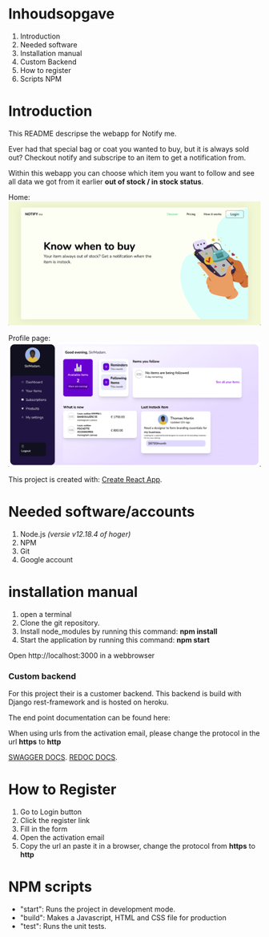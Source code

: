 # Inhoudsopgave

1. Introduction
2. Needed software
3. Installation manual
4. Custom Backend
5. How to register
6. Scripts NPM

# Introduction

This README descripse the webapp for Notify me.

Ever had that special bag or coat you wanted to buy, but it is always sold out? Checkout notify and subscripe to an item to get a notification from.

Within this webapp you can choose which item you want to follow and see all data we got from it earlier **out of stock / in stock status**.

Home:
![Home](./src/Assets/home_page.png)

Profile page:
![Profile](./src/Assets/user_page.png)

This project is created with: [Create React App](https://github.com/facebook/create-react-app).

# Needed software/accounts

1. Node.js _(versie v12.18.4 of hoger)_
2. NPM
3. Git
4. Google account

# installation manual

1. open a terminal
2. Clone the git repository.
3. Install node_modules by running this command: **npm install**
4. Start the application by running this command: **npm start**

Open http://localhost:3000 in a webbrowser

### Custom backend

For this project their is a customer backend.
This backend is build with Django rest-framework and is hosted on heroku.

The end point documentation can be found here:

When using urls from the activation email, please change the protocol in the url **https** to **http**

[SWAGGER DOCS](https://notifyme-be-staging.herokuapp.com/swagger/).
[REDOC DOCS](https://notifyme-be-staging.herokuapp.com/redoc/).

# How to Register

1. Go to Login button
2. Click the register link
3. Fill in the form
4. Open the activation email
5. Copy the url an paste it in a browser, change the protocol from **https** to **http**



# NPM scripts

- "start": Runs the project in development mode.
- "build": Makes a Javascript, HTML and CSS file for production
- "test": Runs the unit tests.

